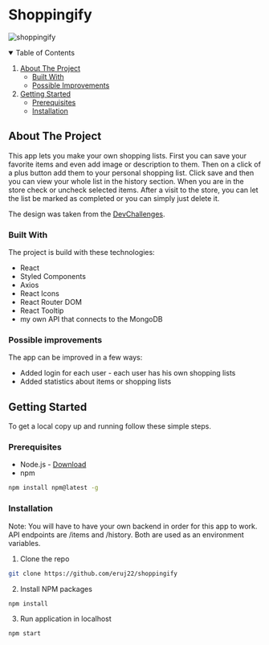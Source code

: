 # Shoppingify

![shoppingify](https://user-images.githubusercontent.com/80893722/144384080-d96bb3f9-68f6-4d66-b281-437a10b9fd2c.png)

<!-- TABLE OF CONTENTS -->
<details open="open">
  <summary>Table of Contents</summary>
  <ol>
    <li>
      <a href="#about-the-project">About The Project</a>
      <ul>
        <li><a href="#built-with">Built With</a></li>
        <li><a href="#possible-improvements">Possible Improvements</a></li>
      </ul>
    </li>
    <li>
      <a href="#getting-started">Getting Started</a>
      <ul>
        <li><a href="#prerequisites">Prerequisites</a></li>
        <li><a href="#installation">Installation</a></li>
      </ul>
    </li>
  </ol>
</details>

<!-- ABOUT THE PROJECT -->

## About The Project

This app lets you make your own shopping lists. First you can save your favorite items and even add image or description to them. Then on a click of a plus button add them to your personal shopping list. Click save and then you can view your whole list in the history section. When you are in the store check or uncheck selected items. After a visit to the store, you can let the list be marked as completed or you can simply just delete it.

The design was taken from the <a href="https://devchallenges.io/challenges/mGd5VpbO4JnzU6I9l96x">DevChallenges</a>.

### Built With

The project is build with these technologies:

- React
- Styled Components
- Axios
- React Icons
- React Router DOM
- React Tooltip
- my own API that connects to the MongoDB

### Possible improvements

The app can be improved in a few ways:

- Added login for each user - each user has his own shopping lists
- Added statistics about items or shopping lists

<!-- GETTING STARTED -->

## Getting Started

To get a local copy up and running follow these simple steps.

### Prerequisites

- Node.js - [Download](https://nodejs.org)
- npm

```sh
npm install npm@latest -g
```

### Installation

Note: You will have to have your own backend in order for this app to work. API endpoints are /items and /history. Both are used as an environment variables.

1. Clone the repo

```sh
git clone https://github.com/eruj22/shoppingify
```

2. Install NPM packages

```sh
npm install
```

3. Run application in localhost

```sh
npm start
```
